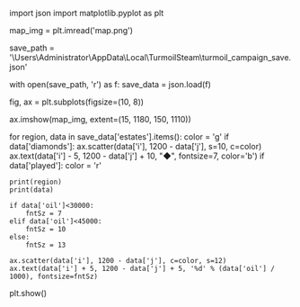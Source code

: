 import json
import matplotlib.pyplot as plt

map_img = plt.imread('map.png')

save_path = '\Users\Administrator\AppData\Local\TurmoilSteam\turmoil_campaign_save.json'

with open(save_path, 'r') as f:
    save_data = json.load(f)

fig, ax = plt.subplots(figsize=(10, 8))

ax.imshow(map_img, extent=(15, 1180, 150, 1110))

for region, data in save_data['estates'].items():
    color = 'g'
    if data['diamonds']:
        ax.scatter(data['i'], 1200 - data['j'], s=10, c=color)
        ax.text(data['i'] - 5, 1200 - data['j'] + 10, "◆", fontsize=7, color='b')
    if data['played']:
        color = 'r'

    print(region)
    print(data)

    if data['oil']<30000:
        fntSz = 7
    elif data['oil']<45000:
        fntSz = 10
    else:
        fntSz = 13

    ax.scatter(data['i'], 1200 - data['j'], c=color, s=12)
    ax.text(data['i'] + 5, 1200 - data['j'] + 5, '%d' % (data['oil'] / 1000), fontsize=fntSz)

plt.show()
